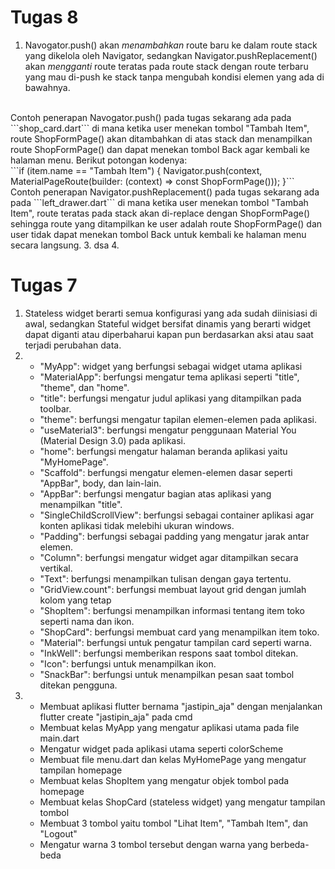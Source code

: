 # Tugas 8
1. Navogator.push() akan *menambahkan* route baru ke dalam route stack yang dikelola oleh Navigator, sedangkan Navigator.pushReplacement() akan *mengganti* route teratas pada route stack dengan route terbaru yang mau di-push ke stack tanpa mengubah kondisi elemen yang ada di bawahnya.
<br>
   Contoh penerapan Navogator.push() pada tugas sekarang ada pada ```shop_card.dart``` di mana ketika user menekan tombol "Tambah Item", route ShopFormPage() akan ditambahkan di atas stack dan menampilkan route ShopFormPage() dan dapat menekan tombol Back agar kembali ke halaman menu. Berikut potongan kodenya:<br>
   ```if (item.name == "Tambah Item") {
      Navigator.push(context, MaterialPageRoute(builder: (context) => const ShopFormPage()));
   }```
   <br>
Contoh penerapan Navigator.pushReplacement() pada tugas sekarang ada pada ```left_drawer.dart``` di mana ketika user menekan tombol "Tambah Item", route teratas pada stack akan di-replace dengan ShopFormPage() sehingga route yang ditampilkan ke user adalah route ShopFormPage() dan user tidak dapat menekan tombol Back untuk kembali ke halaman menu secara langsung.
3. dsa
4. 

# Tugas 7
1. Stateless widget berarti semua konfigurasi yang ada sudah diinisiasi di awal, sedangkan Stateful widget bersifat dinamis yang berarti widget dapat diganti atau diperbaharui kapan pun berdasarkan aksi atau saat terjadi perubahan data.
2. - "MyApp": widget yang berfungsi sebagai widget utama aplikasi
   - "MaterialApp": berfungsi mengatur tema aplikasi seperti "title", "theme", dan "home".
   - "title": berfungsi mengatur judul aplikasi yang ditampilkan pada toolbar.
   - "theme": berfungsi mengatur tapilan elemen-elemen pada aplikasi.
   - "useMaterial3": berfungsi mengatur penggunaan Material You (Material Design 3.0) pada aplikasi.
   - "home": berfungsi mengatur halaman beranda aplikasi yaitu "MyHomePage".
   - "Scaffold": berfungsi mengatur elemen-elemen dasar seperti "AppBar", body, dan lain-lain.
   - "AppBar": berfungsi mengatur bagian atas aplikasi yang menampilkan "title".
   - "SingleChildScrollView": berfungsi sebagai container aplikasi agar konten aplikasi tidak melebihi ukuran windows.
   - "Padding": berfungsi sebagai padding yang mengatur jarak antar elemen.
   - "Column": berfungsi mengatur widget agar ditampilkan secara vertikal.
   - "Text": berfungsi menampilkan tulisan dengan gaya tertentu.
   - "GridView.count": berfungsi membuat layout grid dengan jumlah kolom yang tetap
   - "ShopItem": berfungsi menampilkan informasi tentang item toko seperti nama dan ikon.
   - "ShopCard": berfungsi membuat card yang menampilkan item toko.
   - "Material": berfungsi untuk pengatur tampilan card seperti warna.
   - "InkWell": berfungsi memberikan respons saat tombol ditekan.
   - "Icon": berfungsi untuk menampilkan ikon.
   - "SnackBar": berfungsi untuk menampilkan pesan saat tombol ditekan pengguna.
3. - Membuat aplikasi flutter bernama "jastipin_aja" dengan menjalankan flutter create "jastipin_aja" pada cmd
   - Membuat kelas MyApp yang mengatur aplikasi utama pada file main.dart
   - Mengatur widget pada aplikasi utama seperti colorScheme
   - Membuat file menu.dart dan kelas MyHomePage yang mengatur tampilan homepage
   - Membuat kelas ShopItem yang mengatur objek tombol pada homepage
   - Membuat kelas ShopCard (stateless widget) yang mengatur tampilan tombol
   - Membuat 3 tombol yaitu tombol "Lihat Item", "Tambah Item", dan "Logout"
   - Mengatur warna 3 tombol tersebut dengan warna yang berbeda-beda
